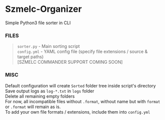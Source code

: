 # Szmelc-Organizer
Simple Python3 file sorter in CLI

### FILES
> `sorter.py` - Main sorting script\
> `config.yml` - YAML config file (specify file extensions / source & target paths)\
> [SZMELC COMMANDER SUPPORT COMING SOON]

### MISC
Default configuration will create `Sorted` folder tree inside script's directory\
Save output logs as `log-*.txt` in `logs` folder\
Delete all remaining empty folders\
For now, all incompatible files without `.format`, without name but with `format` or `.format` will remain as is.\
To add your own file formats / extensions, include them into `config.yml`
